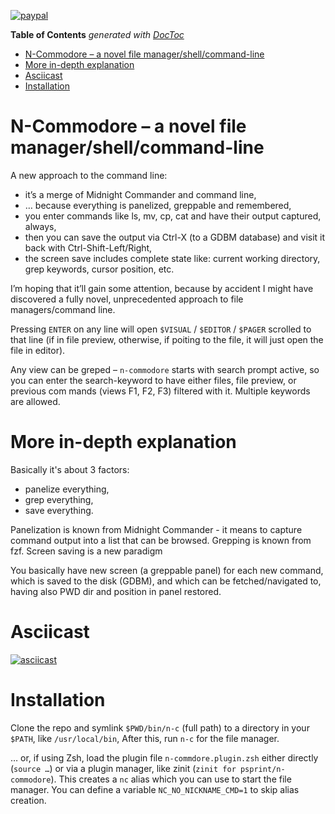 [![paypal](https://www.paypalobjects.com/en_US/i/btn/btn_donateCC_LG.gif)](https://www.paypal.com/cgi-bin/webscr?cmd=_s-xclick&hosted_button_id=D6XDCHDSBDSDG)

<!-- START doctoc generated TOC please keep comment here to allow auto update -->
<!-- DON'T EDIT THIS SECTION, INSTEAD RE-RUN doctoc TO UPDATE -->
**Table of Contents**  *generated with [DocToc](https://github.com/thlorenz/doctoc)*

- [N-Commodore – a novel file manager/shell/command-line](#n-commodore--a-novel-file-managershellcommand-line)
- [More in-depth explanation](#more-in-depth-explanation)
- [Asciicast](#asciicast)
- [Installation](#installation)

<!-- END doctoc generated TOC please keep comment here to allow auto update -->

# N-Commodore – a novel file manager/shell/command-line

A new approach to the command line:

- it’s a merge of Midnight Commander and command line,
- … because everything is panelized, greppable and remembered,
- you enter commands like ls, mv, cp, cat and have their output captured, always,
- then you can save the output via Ctrl-X (to a GDBM database) and visit it back with Ctrl-Shift-Left/Right,
- the screen save includes complete state like: current working directory, grep keywords, cursor position, etc.

I’m hoping that it’ll gain some attention, because by accident I might have discovered a fully novel, unprecedented approach to file managers/command line.
 
Pressing `ENTER` on any line will open `$VISUAL` / `$EDITOR` / `$PAGER` scrolled to
that line (if in file preview, otherwise, if poiting to the file, it will just open the file in editor).

Any view can be greped – `n-commodore` starts with search prompt active, so you
can enter the search-keyword to have either files, file preview, or previous com
 mands (views F1, F2, F3) filtered with it. Multiple keywords are allowed.

# More in-depth explanation

Basically it's about 3 factors:
- panelize everything,
- grep everything,
- save everything.

Panelization is known from Midnight Commander - it means to capture command output into a list that can be browsed. Grepping is known from fzf. Screen saving is a new paradigm

You basically have new screen (a greppable panel) for each new command, which is saved to the disk (GDBM), and which can be fetched/navigated to, having also PWD dir and position in panel restored.

# Asciicast

[![asciicast](https://asciinema.org/a/578349.svg)](https://asciinema.org/a/578349)

# Installation

Clone the repo and symlink `$PWD/bin/n-c` (full path) to a directory in your `$PATH`, like `/usr/local/bin`, After this, run `n-c` for the file manager.

… or, if using Zsh, load the plugin file `n-commdore.plugin.zsh` either directly
(`source …`) or via a plugin manager, like zinit
(`zinit for psprint/n-commodore`). This creates a `nc` alias which you can use
to start the file manager. You can define a variable `NC_NO_NICKNAME_CMD=1` to
skip alias creation.